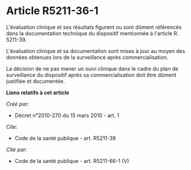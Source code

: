 # Article R5211-36-1

L'évaluation clinique et ses résultats figurent ou sont dûment référencés dans la documentation technique du dispositif
mentionnée à l'article R. 5211-39.

L'évaluation clinique et sa documentation sont mises à jour au moyen des données obtenues lors de la surveillance après
commercialisation. 

La décision de ne pas mener un suivi clinique dans le cadre du plan de surveillance du dispositif après sa commercialisation
doit être dûment justifiée et documentée.

**Liens relatifs à cet article**

_Créé par_:

  - Décret n°2010-270 du 15 mars 2010 - art. 1

_Cite_:

  - Code de la santé publique - art. R5211-39

_Cité par_:

  - Code de la santé publique - art. R5211-66-1 (V)
